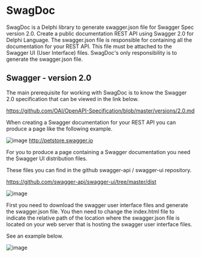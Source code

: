 # SwagDoc
SwagDoc is a Delphi library to generate swagger.json file for Swagger Spec version 2.0. Create a public documentation REST API using Swagger 2.0 for Delphi Language. The swagger.json file is responsible for containing all the documentation for your REST API. This file must be attached to the Swagger UI (User Interface) files. SwagDoc's only responsibility is to generate the swagger.json file.

## Swagger - version 2.0

The main prerequisite for working with SwagDoc is to know the Swagger 2.0 specification that can be viewed in the link below.

https://github.com/OAI/OpenAPI-Specification/blob/master/versions/2.0.md

When creating a Swagger documentation for your REST API you can produce a page like the following example.

![image](https://user-images.githubusercontent.com/20048296/39936694-a4d9ac9a-5523-11e8-8161-98d0e396eb6f.png)
http://petstore.swagger.io


For you to produce a page containing a Swagger documentation you need the Swagger UI distribution files.

These files you can find in the github swagger-api / swagger-ui repository.

https://github.com/swagger-api/swagger-ui/tree/master/dist

![image](https://user-images.githubusercontent.com/20048296/39937130-2925f868-5525-11e8-921d-c9ff0f59fefd.png)


First you need to download the swagger user interface files and generate the swagger.json file. You then need to change the index.html file to indicate the relative path of the location where the swagger.json file is located on your web server that is hosting the swagger user interface files.

See an example below.

![image](https://user-images.githubusercontent.com/20048296/39946376-49ad0df0-5544-11e8-8a5c-0980f5e6c257.png)
